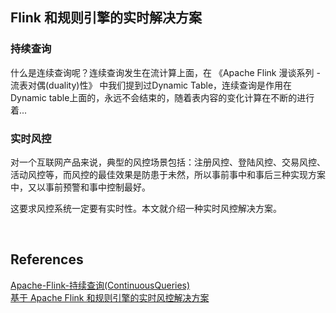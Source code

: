 ## Flink 和规则引擎的实时解决方案 
### 持续查询
什么是连续查询呢？连续查询发生在流计算上面，在 《Apache Flink 漫谈系列 - 流表对偶(duality)性》 中我们提到过Dynamic Table，连续查询是作用在Dynamic table上面的，永远不会结束的，随着表内容的变化计算在不断的进行着...

### 实时风控
对一个互联网产品来说，典型的风控场景包括：注册风控、登陆风控、交易风控、活动风控等，而风控的最佳效果是防患于未然，所以事前事中和事后三种实现方案中，又以事前预警和事中控制最好。

这要求风控系统一定要有实时性。本文就介绍一种实时风控解决方案。

&nbsp;
## References
[Apache-Flink-持续查询(ContinuousQueries)](https://cloud.tencent.com/developer/article/1407306)  
[基于 Apache Flink 和规则引擎的实时风控解决方案](https://cloud.tencent.com/developer/article/1523751)


